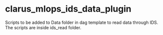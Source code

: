 # clarus_mlops_ids_data_plugin

Scripts to be added to Data folder in dag template to read data through IDS. The scripts are inside ids_read folder.






